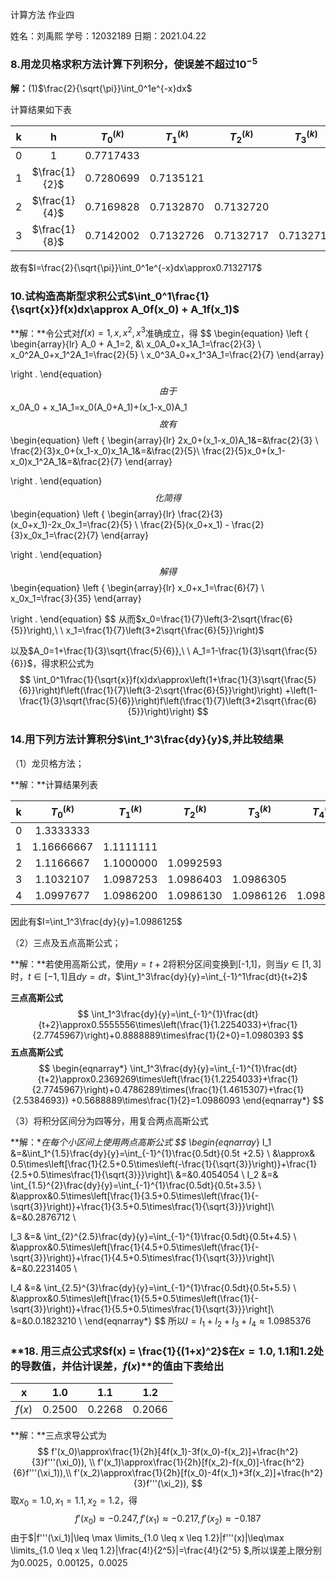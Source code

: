 计算方法	作业四	

姓名：刘禹熙	学号：12032189	日期：2021.04.22

### 8.用龙贝格求积方法计算下列积分，使误差不超过$10^{-5}$

**解：**(1)$\frac{2}{\sqrt{\pi}}\int_0^1e^{-x}dx$

计算结果如下表

|  k   |       h       | $T_0^{(k)}$ | $T_1^{(k)}$ | $T_2^{(k)}$ | $T_3^{(k)}$ |
| :--: | :-----------: | :---------: | :---------: | :---------: | :---------: |
|  0   |       1       |  0.7717433  |             |             |             |
|  1   | $\frac{1}{2}$ |  0.7280699  |  0.7135121  |             |             |
|  2   | $\frac{1}{4}$ |  0.7169828  |  0.7132870  |  0.7132720  |             |
|  3   | $\frac{1}{8}$ |  0.7142002  |  0.7132726  |  0.7132717  |  0.7132717  |

故有$I=\frac{2}{\sqrt{\pi}}\int_0^1e^{-x}dx\approx0.7132717$



### 10.试构造高斯型求积公式$\int_0^1\frac{1}{\sqrt{x}}f(x)dx\approx A_0f(x_0) + A_1f(x_1)$

**解：**令公式对$f(x)=1,x,x^2,x^3$准确成立，得
$$
\begin{equation}
\left \{
\begin{array}{lr}
A_0 + A_1=2, &\\
x_0A_0+x_1A_1=\frac{2}{3}	\\
x_0^2A_0+x_1^2A_1=\frac{2}{5}	\\
x_0^3A_0+x_1^3A_1=\frac{2}{7}
\end{array}

\right .
\end{equation}
$$
由于
$$
x_0A_0 + x_1A_1=x_0(A_0+A_1)+(x_1-x_0)A_1
$$
故有
$$
\begin{equation}
\left \{
\begin{array}{lr}
2x_0+(x_1-x_0)A_1&=&\frac{2}{3}	\\
\frac{2}{3}x_0+(x_1-x_0)x_1A_1&=&\frac{2}{5}\\
\frac{2}{5}x_0+(x_1-x_0)x_1^2A_1&=&\frac{2}{7}
\end{array}

\right .
\end{equation}
$$
化简得
$$
\begin{equation}
\left \{
\begin{array}{lr}
\frac{2}{3}(x_0+x_1)-2x_0x_1=\frac{2}{5}	\\
\frac{2}{5}(x_0+x_1) - \frac{2}{3}x_0x_1=\frac{2}{7}
\end{array}

\right .
\end{equation}
$$
解得
$$
\begin{equation}
\left \{
\begin{array}{lr}
x_0+x_1=\frac{6}{7}	\\
x_0x_1=\frac{3}{35}
\end{array}

\right .
\end{equation}
$$
从而$x_0=\frac{1}{7}\left(3-2\sqrt{\frac{6}{5}}\right),\ \ x_1=\frac{1}{7}\left(3+2\sqrt{\frac{6}{5}}\right)$

以及$A_0=1+\frac{1}{3}\sqrt{\frac{5}{6}},\ \ A_1=1-\frac{1}{3}\sqrt{\frac{5}{6}}$，得求积公式为
$$
\int_0^1\frac{1}{\sqrt{x}}f(x)dx\approx\left(1+\frac{1}{3}\sqrt{\frac{5}{6}}\right)f\left(\frac{1}{7}\left(3-2\sqrt{\frac{6}{5}}\right)\right) +\left(1-\frac{1}{3}\sqrt{\frac{5}{6}}\right)f\left(\frac{1}{7}\left(3+2\sqrt{\frac{6}{5}}\right)\right)
$$




### **14.用下列方法计算积分$\int_1^3\frac{dy}{y}$,并比较结果**

（1）龙贝格方法；

**解：**计算结果列表

|  k   | $T_0^{(k)}$ | $T_1^{(k)}$ | $T_2^{(k)}$ | $T_3^{(k)}$ | $T_4^{(k)}$ |
| :--: | :---------: | :---------: | :---------: | :---------: | :---------: |
|  0   |  1.3333333  |             |             |             |             |
|  1   | 1.16666667  |  1.1111111  |             |             |             |
|  2   |  1.1166667  |  1.1000000  |  1.0992593  |             |             |
|  3   |  1.1032107  |  1.0987253  |  1.0986403  |  1.0986305  |             |
|  4   |  1.0997677  |  1.0986200  |  1.0986130  |  1.0986126  |  1.0986125  |

因此有$I=\int_1^3\frac{dy}{y}=1.0986125$

（2）三点及五点高斯公式；

**解：**若使用高斯公式，使用$y=t+2$将积分区间变换到[-1,1]，则当$y\in[1,3]$时，$t\in[-1,1]$且$dy=dt$，$\int_1^3\frac{dy}{y}=\int_{-1}^1\frac{dt}{t+2}$

**三点高斯公式**
$$
\int_1^3\frac{dy}{y}=\int_{-1}^{1}\frac{dt}{t+2}\approx0.5555556\times\left(\frac{1}{1.2254033}+\frac{1}{2.7745967}\right)+0.8888889\times\frac{1}{2+0}=1.0980393
$$
**五点高斯公式**
$$
\begin{eqnarray*}
\int_1^3\frac{dy}{y}=\int_{-1}^{1}\frac{dt}{t+2}\approx0.2369269\times\left(\frac{1}{1.2254033}+\frac{1}{2.7745967}\right)+0.4786289\times(\frac{1}{1.4615307}+\frac{1}{2.5384693}) +0.5688889\times\frac{1}{2}=1.0986093
\end{eqnarray*}
$$




（3）将积分区间分为四等分，用复合两点高斯公式

**解：**在每个小区间上使用两点高斯公式
$$
\begin{eqnarray*}
I_1 &=&\int_1^{1.5}\frac{dy}{y}=\int_{-1}^{1}\frac{0.5dt}{0.5t +2.5}	\\
&\approx& 0.5\times\left[\frac{1}{2.5+0.5\times\left(-\frac{1}{\sqrt{3}}\right)}+\frac{1}{2.5+0.5\times\frac{1}{\sqrt{3}}}\right]\\
&=&0.4054054	\\
I_2 &=& \int_{1.5}^{2}\frac{dy}{y}=\int_{-1}^{1}\frac{0.5dt}{0.5t+3.5}	\\
&\approx&0.5\times\left[\frac{1}{3.5+0.5\times\left(\frac{1}{-\sqrt{3}}\right)}+\frac{1}{3.5+0.5\times\frac{1}{\sqrt{3}}}\right]\\
&=&0.2876712	\\

I_3 &=& \int_{2}^{2.5}\frac{dy}{y}=\int_{-1}^{1}\frac{0.5dt}{0.5t+4.5}	\\
&\approx&0.5\times\left[\frac{1}{4.5+0.5\times\left(\frac{1}{-\sqrt{3}}\right)}+\frac{1}{4.5+0.5\times\frac{1}{\sqrt{3}}}\right]\\
&=&0.2231405	\\

I_4 &=& \int_{2.5}^{3}\frac{dy}{y}=\int_{-1}^{1}\frac{0.5dt}{0.5t+5.5}	\\
&\approx&0.5\times\left[\frac{1}{5.5+0.5\times\left(\frac{1}{-\sqrt{3}}\right)}+\frac{1}{5.5+0.5\times\frac{1}{\sqrt{3}}}\right]\\
&=&0.0.1823210	\\
\end{eqnarray*}
$$
所以$I=I_1+I_2+I_3+I_4\approx1.0985376$





### **18. 用三点公式求$f(x) = \frac{1}{(1+x)^2}$在$x=1.0,1.1$和1.2处的导数值，并估计误差，$f(x)$**的值由下表给出

| x      | 1.0    | 1.1    | 1.2    |
| ------ | ------ | ------ | ------ |
| $f(x)$ | 0.2500 | 0.2268 | 0.2066 |





**解：**三点求导公式为
$$
f'(x_0)\approx\frac{1}{2h}[4f(x_1)-3f(x_0)-f(x_2)]+\frac{h^2}{3}f'''(\xi_0)), \\
f'(x_1)\approx\frac{1}{2h}[f(x_2)-f(x_0)]-\frac{h^2}{6}f'''(\xi_1)),\\
f'(x_2)\approx\frac{1}{2h}[f(x_0)-4f(x_1)+3f(x_2)]+\frac{h^2}{3}f'''(\xi_2)),
$$
取$x_0=1.0,x_1=1.1,x_2=1.2$，得
$$
f'(x_0)\approx-0.247,f'(x_1)\approx-0.217,f'(x_2)\approx-0.187
$$
由于$|f'''(\xi_1)|\leq \max \limits_{1.0 \leq x \leq 1.2}|f'''(x)|\leq\max \limits_{1.0 \leq x \leq 1.2}|\frac{4!}{2^5}|=\frac{4!}{2^5} $,所以误差上限分别为0.0025，0.00125，0.0025